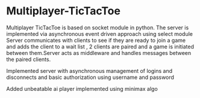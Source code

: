 # Multiplayer-TicTacToe
Multiplayer TicTacToe is based on socket module in python.
The server is implemented via asynchronous event driven approach using select module
Server communicates with clients to see if they are ready to join a game and adds the client to a wait list , 2 clients are paired and a game is initiated between them.Server acts as middleware and handles messages between the paired clients.

Implemented server with asynchronous management of logins and disconnects and basic authorization using username and password

Added unbeatable ai player implemented using minimax algo

